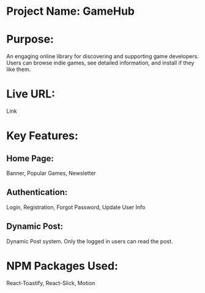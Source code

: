 # Project Name: GameHub

# Purpose:
An engaging online library for discovering and supporting game developers. Users can browse indie games, see detailed information, and install if they like them.

# Live URL: 
Link

# Key Features:
## Home Page:
Banner, Popular Games, Newsletter

## Authentication:
Login, Registration, Forgot Password, Update User Info

## Dynamic Post:
Dynamic Post system. Only the logged in users can read the post.

# NPM Packages Used:
React-Toastify,
React-Slick,
Motion